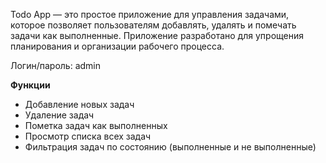 Todo App — это простое приложение для управления задачами, которое позволяет пользователям добавлять, удалять и помечать задачи как выполненные. Приложение разработано для упрощения планирования и организации рабочего процесса.

Логин/пароль: admin

**Функции**
- Добавление новых задач
- Удаление задач
- Пометка задач как выполненных
- Просмотр списка всех задач
- Фильтрация задач по состоянию (выполненные и не выполненные)
